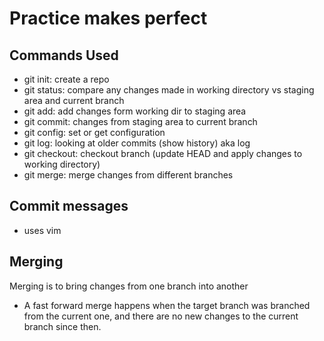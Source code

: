 # Practice makes perfect

## Commands Used

- git init: create a repo
- git status: compare any changes made in working directory vs staging area and current branch
- git add: add changes form working dir to staging area
- git commit: changes from staging area to current branch
- git config: set or get configuration
- git log: looking at older commits (show history) aka log
- git checkout: checkout branch (update HEAD and apply changes to working directory)
- git merge: merge changes from different branches

## Commit messages

- uses vim

## Merging

Merging is to bring changes from one branch into another

- A fast forward merge happens when the target branch was branched from the current one, and there are no new changes to the current branch since then.